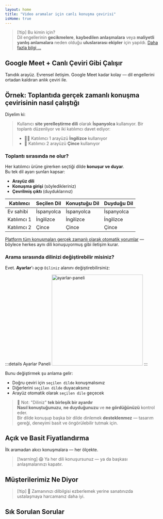 ```yaml
---
layout: home
title: "Video aramalar için canlı konuşma çevirisi"
isHome: true
---
```


<HeroSection title="**Her** Dilde Buluşun" :typingSpeed="10" text="**Video aramalarda** canlı konuşma çevirisi — hızlı, net, sınırsız iletişim.">
<NavButton buttonLabel="Nasıl çalışır" buttonClass="brand" to="/#HowItWorks" />
<NavButton buttonLabel="Asistan" buttonClass="alt" to="/chat" />
</HeroSection>

<span id="1"></span>
<FeatureBlock
    :card="{
      title: 'Çeviri ≠ Anlama. İşte sıradaki adım.',
      details: 'Dil ne olursa olsun, sesiniz duyulur — ve anlaşılır — sanki aynı dili konuşuyormuşsunuz gibi.',
      items: [
        '✧ Doğal olarak, [gerçek zamanlı](./product/overview/how-it-works) ve altyazı veya gecikme olmadan.',
        '✧ AI destekli yorumlama ton, niyet ve sektöre özel terminolojiyi yakalar.',
      ],
      link: './product/overview/what-is-intermind',
      src: {
        light: '/media-kit/animals-cartoon-3-2.png',
        dark: '/1d.png',
      },
      inversion: false,
    }"
  />

<span id="2"></span>
<FeatureBlock
    :card="{
      title: 'Toplantılarınızdaki Akıl',
      details: 'InterMind her çok dilli aramayı net, aranabilir bilgiye dönüştürür.',
      items: [
        '✧ **Her şeyi sorun** — AI **toplantılarınız genelinde** cevaplar bulur.',
        '✧ Görevleri, sahiplerini ve son tarihleri otomatik çıkarır.',
        '✧ Anahtar noktaları herhangi bir dilde özetler — anında.',
      ],
      link: './product/overview/how-it-works#🧩-deep-memory-deep-understanding',
      src: {
        light: '/2l.png',
        dark: '/2d.png',
      },
      inversion: true,
    }"
  />

<span id="3"></span>
<FeatureBlock
    :card="{
      title: 'Ciddi Toplantılar İçin Yapıldı — Sadece Konuşmak İçin Değil',
      details: 'InterMind [profesyonel seviye video toplantı platformudur](./product/overview/video-meeting-platform), hafif bir eklenti veya plugin değil.',
      items: [
        '✧ 1080p çözünürlük, akıllı gürültü bastırma, planlama, moderasyon, ekran paylaşımı, kayıt, altyazı, katılımcı sohbeti ve takvim entegrasyonu — hepsi dahili, **kullanıma hazır**.',
      ],
      link: './product/overview/video-meeting-platform',
      src: {
        light: '/3l.mp4',
        dark: '/3d.mp4',
      },
      inversion: false,
    }"
  />

<span id="4"></span>
<FeatureBlock
    :card="{
      title: 'Önemli Olan Yerde Gizlilik',
      details: 'InterMind güven gerektiren konuşmalar için yapıldı — gizlilik ve kontrolün en önemli olduğu yerde.',
      items: ['✧ [Gizlilik Bölgeleri](./product/overview/privacy-architecture) — AB, ABD, Güneydoğu Asya', '✧ **Sıfır veri eğitimi**. Üçüncü taraf erişimi yok.'],
      link: './product/overview/privacy-architecture',
      src: {
        light: '/4l.png',
        dark: '/4d.png',
      },
      inversion: true,
    }"
  />

> [!tip] Bu kimin için?  
> Dil engellerinin **gecikmelere**, **kaybedilen anlaşmalara** veya **maliyetli yanlış anlamalara** neden olduğu **uluslararası ekipler** için yapıldı. [Daha fazla bilgi ...](./product/overview/markets)

## Google Meet + Canlı Çeviri Gibi Çalışır

Tanıdık arayüz. Evrensel iletişim. Google Meet kadar kolay — dil engellerini ortadan kaldıran anlık çeviri ile.

<span id="HowItWorks"></span>

<FeatureCards
    :features="[
      {
        title: 'Ücretsiz kaydolun',
        details: 'Dilinizi seçin ve [hesap oluşturun](#Pricing).',
        icon: {
          light: '/signUp.png',
          dark: '/signUp.png',
        },
      },
      {
        title: 'Toplantı başlatın',
        details: 'Anında oluşturun veya önceden planlayın.',
        icon: {
          light: '/start.png',
          dark: '/start.png',
        },
      },
      {
        title: 'Toplantıya katılın',
        details: 'Bağlantıya tıklayın, adınızı girin, anında katılın.',
        icon: {
          light: '/join.png',
          dark: '/join.png',
        },
      },
      {
        title: 'Kendi dilinizde konuşun',
        details: 'Herkes kendi dilinde konuşur ve duyar.',
        icon: {
          light: '/meeting.png',
          dark: '/meeting.png',
        },
      },
    ]"
  />

<span id="Example"></span>

## Örnek: Toplantıda gerçek zamanlı konuşma çevirisinin nasıl çalıştığı

Diyelim ki:

> Kullanıcı **site yerelleştirme dili** olarak **İspanyolca** kullanıyor. Bir toplantı düzenliyor ve iki katılımcı davet ediyor:
>
> - 🧑‍💼 Katılımcı 1 arayüzü **İngilizce** kullanıyor
> - 👩 Katılımcı 2 arayüzü **Çince** kullanıyor

### Toplantı sırasında ne olur?

Her katılımcı ürüne girerken seçtiği dilde **konuşur ve duyar**.  
Bu tek dil ayarı şunları kapsar:

- **Arayüz dili**
- **Konuşma girişi** (söyledikleriniz)
- **Çevrilmiş çıktı** (duyduklarınız)

| Katılımcı     | Seçilen Dil | Konuştuğu Dil | Duyduğu Dil |
| ------------- | ----------- | ------------- | ----------- |
| Ev sahibi     | İspanyolca  | İspanyolca    | İspanyolca  |
| Katılımcı 1   | İngilizce   | İngilizce     | İngilizce   |
| Katılımcı 2   | Çince       | Çince         | Çince       |

[Platform tüm konuşmaları gerçek zamanlı olarak otomatik yorumlar](./product/overview/how-it-works) — böylece herkes aynı dili konuşuyormuş gibi iletişim kurar.

### Arama sırasında dilinizi değiştirebilir misiniz?

Evet. **Ayarlar**'ı açıp `Diliniz` alanını değiştirebilirsiniz:

:::details Ayarlar Paneli
<img src="/settings.png" alt="ayarlar-paneli" width="300px" />
:::

Bunu değiştirmek şu anlama gelir:

- Doğru çeviri için `seçilen dilde` konuşmalısınız
- Diğerlerini `seçilen dilde` duyacaksınız
- Arayüz otomatik olarak `seçilen dile` geçecek

> 📌 Not: "Diliniz" **tek birleşik bir ayardır**  
> **Nasıl konuştuğunuzu**, **ne duyduğunuzu** ve **ne gördüğünüzü** kontrol eder.  
> Bir dilde konuşup başka bir dilde dinlemek **desteklenmez** — tasarım gereği, deneyimi basit ve öngörülebilir tutmak için.

## Açık ve Basit Fiyatlandırma

İlk aramadan akıcı konuşmalara — her ölçekte.

<span id="Pricing"></span>

<PricingPlans
    :plans="[
      {
        title: '**Temel** &nbsp 1 kullanıcı',
        price: '**Ücretsiz**',
        details: 'kredi kartı gerekmez',
        items: [
          '**25** toplantı',
          '**100** katılımcılı video toplantıları [💬](#3)',
          'Kullanıcı başına **30** GB ortak depolama',
          'Tüm toplantılarınızda arama [💬](#2)',
          'Eşzamanlı çeviri [💬](#1)',
        ],
      },
      {
        title: '**Pro**  &nbsp 1-99 kullanıcı',
        price: '**$20** /ay/kullanıcı, yıllık faturalandırma',
        details: 'veya aylık $25',
        items: [
          '**Sınırsız** toplantı',
          '**150** katılımcılı video toplantıları [💬](#3)',
          'Kullanıcı başına **2** TB ortak depolama',
          'Tüm toplantılarınızda arama [💬](#2)',
          'Eşzamanlı çeviri [💬](#1)',
        ],
      },
      {
        title: '**İş** &nbsp 100+ kullanıcı',
        price: '**Özel fiyatlandırma**',
        details: 'Gizlilik için tasarlandı',
        items: [
          '**Sınırsız** toplantı',
          '**500** katılımcılı video toplantıları [💬](#3)',
          'Kullanıcı başına **5** TB ortak depolama',
          'Tüm toplantılarınızda arama [💬](#2)',
          'Eşzamanlı çeviri [💬](#1)',
          '**Gizlilik Bölgeleri** [💬](#4)',
        ],
      },
    ]">

<AuthButton text="Başlayın" button-class="brand" event-name="get_started_attempt"/>
<AuthButton text="Şimdi satın alın" mode="checkout" eventName="buy_now_attempt" />
<ContactForm buttonText="Ekibimizle konuşun" buttonClass="alt" />
</PricingPlans>

> [!warning] 😱 Ya her dili konuşursunuz — ya da başkası anlaşmalarınızı kapatır.

<span id="Testimonials"></span>

## Müşterilerimiz Ne Diyor

<AutoScrollTestimonials testimonialsUrl="/testimonials.json"/>

> [!tip] 🥇 Zamanınızı dilbilgisi ezberlemek yerine sanatınızda ustalaşmaya harcamanız daha iyi.

## Sık Sorulan Sorular

<span id="FAQ"></span>

<AccordionGroup
    :items="[
      {
        q: 'InterMind hangi dillerde çeviri desteği sunuyor?',
        a: 'InterMind aşağıdaki 19 dilde **gerçek zamanlı çeviri** desteği sunmaktadır:<br><br>- العربية (ar) – Arapça<br>- Čeština (cs) – Çekçe<br>- Deutsch (de) – Almanca<br>- English (en) – İngilizce<br>- Español (es) – İspanyolca<br>- Français (fr) – Fransızca<br>- हिन्दी (hi) – Hintçe<br>- Magyar (hu) – Macarca<br>- Italiano (it) – İtalyanca<br>- 日本語 (ja) – Japonca<br>- 한국어 (ko) – Korece<br>- Nederlands (nl) – Hollandaca<br>- Polski (pl) – Lehçe<br>- Português (pt) – Portekizce<br>- Русский (ru) – Rusça<br>- Türkçe (tr) – Türkçe<br>- 中文 (zh) – Çince<br><br>Bu listeyi sürekli genişletiyoruz — her büyük sürümle birlikte yeni diller eklenmektedir.',
      },
      {
        q: 'Lisanslı kullanıcı nedir ve Katılımcı nedir?',
        a: '*Lisanslı kullanıcı* ücretsiz veya ücretli toplantı lisansına sahiptir ve planının sınırları dahilinde toplantı planlayabilir. *Katılımcılar* davetlilerdir — toplantıya katılmak için **hesap veya lisansa ihtiyaçları yoktur** ve herhangi bir cihazdan **ücretsiz** olarak bağlanabilirler.',
      },
      {
        q: 'Bir InterMind lisansını kaç kişi kullanabilir?',
        a: 'Her *lisanslı kullanıcı* **sınırsız toplantı** düzenleyebilir. Birden fazla ekip üyesinin aynı anda toplantı düzenlemesi gerekiyorsa, her birinin kendi lisansına ihtiyacı olacaktır.',
      },
      {
        q: 'Bir toplantının maksimum süresi nedir?',
        a: 'Toplantılar tüm planlarda **24 saate** kadar sürebilir.',
      },
      {
        q: 'Düzenleyebileceğim toplantı sayısında bir sınır var mı?',
        a: '*Ücretsiz Temel* plan **25 ücretsiz toplantı** içerir. *Pro* ve *İş* planları daha fazla katılımcı ve kontrol ile sınırsız toplantı sunar.',
      },
      {
        q: 'InterMind veri gizliliği ve güvenliğini nasıl sağlıyor?',
        a: 'InterMind **tasarım gereği gizlidir**. Tüm veriler seçtiğiniz **Gizlilik Bölgesi** içinde işlenir ve saklanır — _AB_, _ABD_ veya _Asya_. [**GDPR**](https://gdpr.eu), [**CCPA**](https://oag.ca.gov/privacy/ccpa) ve BAE PDPL\'ye uygun çalışıyoruz ve **içeriğinizi asla** eğitim veya üçüncü taraf erişimi için kullanmıyoruz. Gelişmiş [Gizlilik Bölgesi kontrolü](./product/overview/privacy-architecture) **İş** planında mevcuttur.',
      },
      {
        q: 'Bir plan satın almadan önce InterMind\'ı deneyebilir miyim?',
        a: 'Kesinlikle. *Ücretsiz Temel* plan size **25 ücretsiz toplantı** ile temel özelliklere tam erişim sağlar — **eşzamanlı çeviri** ve **toplantı arama** dahil. Kredi kartı gerekmez. İstediğiniz zaman yükseltebilirsiniz.',
      },
      {
        q: 'Yardım veya desteğe ihtiyacım olursa ne yapmalıyım?',
        a: 'Destek [yardım merkezimiz](./resources/help) aracılığıyla mevcuttur. *İş* kullanıcıları özel iletişim ile **öncelikli destek** alır.',
      },
      {
        q: 'Aboneliğimi nasıl yönetirim (yükseltme, düşürme veya iptal)?',
        a: 'Planınızı **hesap ayarlarınız** üzerinden istediğiniz zaman değiştirebilirsiniz. Değişiklikler **anında** geçerli olur. İptaller için *Aylık planlar* fatura döneminin sonunda iptal olur. *Yıllık planlar* **orantılı geri ödeme** ile iptal edilebilir.',
      },
      {
        q: 'InterMind\'ı webinar veya büyük etkinlikler için kullanabilir miyim?',
        a: 'Evet. *Pro* ve *İş* planları **büyük toplantılar ve webinarlar** için idealdir — *İş* planında **500 katılımcıya** kadar destek ile.',
      },
    ]"/>

<HomeFooter
    :columns="[
      {
        title: 'ÜRÜN',
        links: [
          { text: 'Genel Bakış', link: './product/overview/what-is-intermind' },
          { text: 'Başlangıç', link: './product/guide/getting-started' },
          { text: 'Referanslar', link: '#Testimonials' },
          { text: 'Fiyatlandırma', link: '#Pricing' },
        ],
      },
      {
        title: 'DESTEK',
        links: [
          { text: 'Destek Al', link: './resources/help' },
          { text: 'SSS', link: '#FAQ' },
          { text: 'Gizlilik Politikası', link: './resources/company/Privacy-Policy' },
          { text: 'AI Hukuki Rehberi', link: './resources/company/Legal-Regulations-for-AI-Services' },
          { text: 'Servis Durumu', link: 'https://status.mind.com/' },
          // { text: 'Privacy Settings', link: '#' },
        ],
      },
      {
        title: 'KAYNAKLAR',
        links: [
          { text: 'Blog', link: './blog' },
          { text: 'Marka Varlıkları', link: './resources/media-kit' },
          { text: 'AI API / LLM Dokümanları', link: 'https://mind.com/llms-full.txt' },
        ],
      },
      {
        title: 'ŞİRKET',
        links: [
          { text: 'Hakkımızda', link: './resources/company/about' },
          { text: 'Ekip', link: './resources/company/team' },
          { text: 'Kariyer', link: './resources/company/careers' },
          { text: 'İletişim', link: './resources/company/contacts' },
        ],
      },
    ]"/>